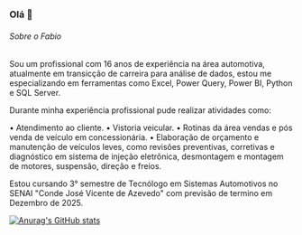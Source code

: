 ### Olá 👋
###### Sobre o Fabio
Sou um profissional com 16 anos de experiência na área automotiva, atualmente em transicção de carreira para análise de dados, estou me especializando em ferramentas como Excel, Power Query, Power BI, Python e SQL Server.

Durante minha experiência profissional pude realizar atividades como:

• Atendimento ao cliente.
• Vistoria veicular.
• Rotinas da área vendas e pós venda de veículo em concessionária.
• Elaboração de orçamento e manutenção de veículos leves, como revisões preventivas, corretivas e diagnóstico em sistema de injeção eletrônica, desmontagem e montagem de motores, suspensão, direção e freios.

Estou cursando 3° semestre de Tecnólogo em Sistemas Automotivos no  SENAI "Conde José Vicente de Azevedo" com previsão de termino em Dezembro de 2025.


[![Anurag's GitHub stats](https://github-readme-stats.vercel.app/api?username=fabiobaroliveira&show_icons=true&theme=dark)](https://github.com/fabiobaroliveira/github-readme-stats)


